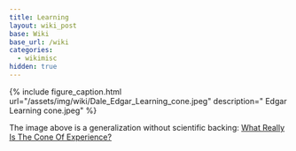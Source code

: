 ```yaml
---
title: Learning
layout: wiki_post
base: Wiki
base_url: /wiki
categories:
  - wikimisc
hidden: true
---
```


{% include figure_caption.html url="/assets/img/wiki/Dale_Edgar_Learning_cone.jpeg" description=" Edgar Learning cone.jpeg" %}

The image above is a generalization without scientific backing: [What Really Is The Cone Of Experience?](https://elearningindustry.com/cone-of-experience-what-really-is)
